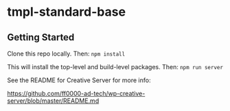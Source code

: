 # tmpl-standard-base

## Getting Started
Clone this repo locally. Then:
`npm install`

This will install the top-level and build-level packages. Then:
`npm run server`

See the README for Creative Server for more info:

https://github.com/ff0000-ad-tech/wp-creative-server/blob/master/README.md
